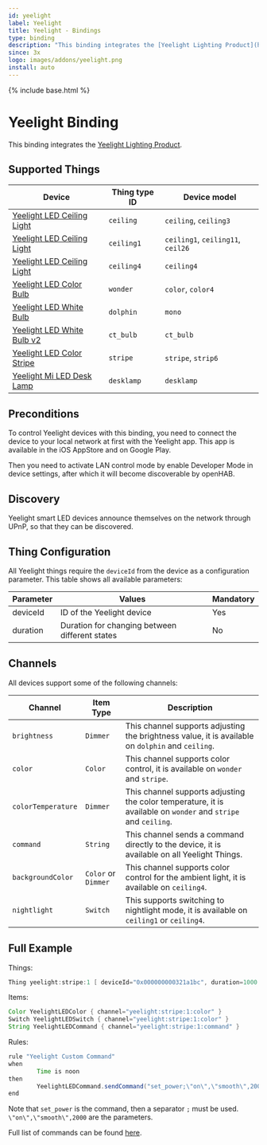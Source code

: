 ```yaml
---
id: yeelight
label: Yeelight
title: Yeelight - Bindings
type: binding
description: "This binding integrates the [Yeelight Lighting Product](https://www.yeelight.com/)."
since: 3x
logo: images/addons/yeelight.png
install: auto
---
```


<!-- Attention authors: Do not edit directly. Please add your changes to the appropriate source repository -->

{% include base.html %}

# Yeelight Binding

<AddonLogo />

This binding integrates the [Yeelight Lighting Product](https://www.yeelight.com/).

## Supported Things

| Device                                                                        | Thing type ID | Device model                      |
|-------------------------------------------------------------------------------|---------------|-----------------------------------|
| [Yeelight LED Ceiling Light](https://us.yeelight.com/category/ceiling-light/) | `ceiling`     | `ceiling`, `ceiling3`             |
| [Yeelight LED Ceiling Light](https://us.yeelight.com/category/ceiling-light/) | `ceiling1`    | `ceiling1`, `ceiling11`, `ceil26` |
| [Yeelight LED Ceiling Light](https://us.yeelight.com/category/ceiling-light/) | `ceiling4`    | `ceiling4`                        |
| [Yeelight LED Color Bulb](https://us.yeelight.com/category/smart-bulb/)       | `wonder`      | `color`, `color4`                 |
| [Yeelight LED White Bulb](https://us.yeelight.com/category/smart-bulb/)       | `dolphin`     | `mono`                            |
| [Yeelight LED White Bulb v2](https://us.yeelight.com/category/smart-bulb/)    | `ct_bulb`     | `ct_bulb`                         |
| [Yeelight LED Color Stripe](https://us.yeelight.com/category/led-strip/)      | `stripe`      | `stripe`, `strip6`                |
| [Yeelight Mi LED Desk Lamp](https://us.yeelight.com/category/table-lighting/) | `desklamp`    | `desklamp`                        |

## Preconditions

To control Yeelight devices with this binding, you need to connect the device to your local network at first with the Yeelight app.
This app is available in the iOS AppStore and on Google Play.

Then you need to activate LAN control mode by enable Developer Mode in device settings, after which it will become discoverable by openHAB.

## Discovery

Yeelight smart LED devices announce themselves on the network through UPnP, so that they can be discovered.

## Thing Configuration

All Yeelight things require the `deviceId` from the device as a configuration parameter. This table shows all available parameters:

| Parameter           | Values                                         | Mandatory |
|---------------------|------------------------------------------------|-----------|
| deviceId            | ID of the Yeelight device                      | Yes       |
| duration            | Duration for changing between different states | No        |

## Channels

All devices support some of the following channels:

| Channel | Item Type | Description |
|--------|------|------|
|`brightness` | `Dimmer` | This channel supports adjusting the brightness value, it is available on `dolphin` and `ceiling`.|
|`color` | `Color` | This channel supports color control, it is available on `wonder` and `stripe`.|
|`colorTemperature` | `Dimmer` | This channel supports adjusting the color temperature, it is available on `wonder` and `stripe` and `ceiling`.|
|`command` | `String` | This channel sends a command directly to the device, it is available on all Yeelight Things.|
|`backgroundColor` | `Color` or `Dimmer`  | This channel supports color control for the ambient light, it is available on `ceiling4`.|
|`nightlight` | `Switch` | This supports switching to nightlight mode, it is available on `ceiling1` or `ceiling4`.|

## Full Example

Things:

```java
Thing yeelight:stripe:1 [ deviceId="0x000000000321a1bc", duration=1000 ]
```

Items:

```java
Color YeelightLEDColor { channel="yeelight:stripe:1:color" }
Switch YeelightLEDSwitch { channel="yeelight:stripe:1:color" }
String YeelightLEDCommand { channel="yeelight:stripe:1:command" }
```

Rules:

```java
rule "Yeelight Custom Command"
when
        Time is noon
then
        YeelightLEDCommand.sendCommand("set_power;\"on\",\"smooth\",2000")
end
```

Note that `set_power` is the command, then a separator `;` must be used. `\"on\",\"smooth\",2000` are the parameters.

Full list of commands can be found [here](https://www.yeelight.com/download/Yeelight_Inter-Operation_Spec.pdf).
